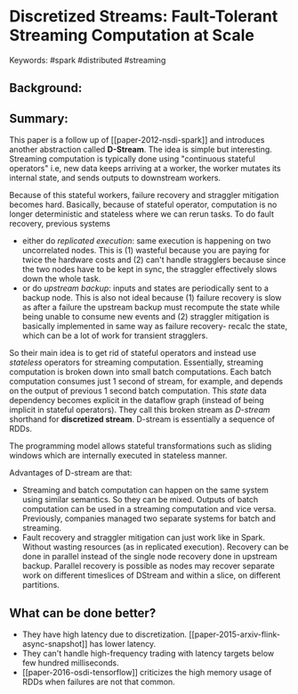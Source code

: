 # Discretized Streams: Fault-Tolerant Streaming Computation at Scale
Keywords: #spark #distributed #streaming

## Background:

## Summary:
This paper is a follow up of [[paper-2012-nsdi-spark]] and introduces another
abstraction called **D-Stream**. The idea is simple but interesting. Streaming
computation is typically done using "continuous stateful operators" i.e, new
data keeps arriving at a worker, the worker mutates its internal state, and 
sends outputs to downstream workers. 

Because of this stateful workers, failure recovery and straggler mitigation 
becomes hard. Basically, because of stateful operator, computation is no longer
deterministic and stateless where we can rerun tasks. To do fault recovery,
previous systems 
* either do *replicated execution*: same execution is happening on two
uncorrelated nodes. This is (1) wasteful because you are paying for twice the
hardware costs and (2) can't handle stragglers because since the two nodes
have to be kept in sync, the straggler effectively slows down the whole task.
* or do *upstream backup*: inputs and states are periodically sent to a 
backup node. This is also not ideal because (1) failure recovery is slow as 
after a failure the upstream backup must recompute the state while being unable 
to consume new events and (2) straggler mitigation is basically implemented in
same way as failure recovery- recalc the state, which can be a lot of work for
transient stragglers.

So their main idea is to get rid of stateful operators and instead use
*stateless* operators for streaming computation. Essentially, streaming
computation is broken down into small batch computations. Each batch computation
consumes just 1 second of stream, for example, and depends on the output of
previous 1 second batch computation. This *state* data dependency becomes
explicit in the dataflow graph (instead of being implicit in stateful
operators). They call this broken stream as *D-stream* shorthand for
**discretized stream**. D-stream is essentially a sequence of RDDs.

The programming model allows stateful transformations such as sliding windows
which are internally executed in stateless manner.

Advantages of D-stream are that:
* Streaming and batch computation can happen on the same system using similar 
semantics. So they can be mixed. Outputs of batch computation can be used in a
streaming computation and vice versa. Previously, companies managed two separate
systems for batch and streaming.
* Fault recovery and straggler mitigation can just work like in Spark. Without 
wasting resources (as in replicated execution). Recovery can be done in parallel
instead of the single node recovery done in upstream backup. Parallel recovery
is possible as nodes may recover separate work on different timeslices of
DStream and within a slice, on different partitions.

## What can be done better?
- They have high latency due to discretization. [[paper-2015-arxiv-flink-async-snapshot]] has lower latency.
- They can't handle high-frequency trading with latency targets below few
hundred milliseconds. 
- [[paper-2016-osdi-tensorflow]] criticizes the high memory usage of RDDs when 
failures are not that common.

